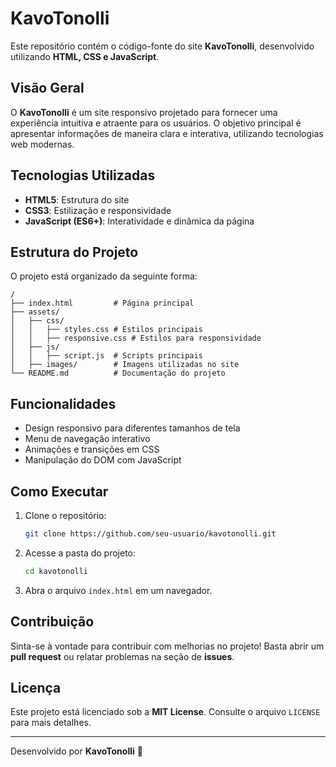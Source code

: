# KavoTonolli

Este repositório contém o código-fonte do site **KavoTonolli**, desenvolvido utilizando **HTML, CSS e JavaScript**.

## Visão Geral
O **KavoTonolli** é um site responsivo projetado para fornecer uma experiência intuitiva e atraente para os usuários. O objetivo principal é apresentar informações de maneira clara e interativa, utilizando tecnologias web modernas.

## Tecnologias Utilizadas
- **HTML5**: Estrutura do site
- **CSS3**: Estilização e responsividade
- **JavaScript (ES6+)**: Interatividade e dinâmica da página

## Estrutura do Projeto
O projeto está organizado da seguinte forma:

```
/
├── index.html         # Página principal
├── assets/
│   ├── css/
│   │   ├── styles.css # Estilos principais
│   │   ├── responsive.css # Estilos para responsividade
│   ├── js/
│   │   ├── script.js  # Scripts principais
│   ├── images/        # Imagens utilizadas no site
└── README.md          # Documentação do projeto
```

## Funcionalidades
- Design responsivo para diferentes tamanhos de tela
- Menu de navegação interativo
- Animações e transições em CSS
- Manipulação do DOM com JavaScript

## Como Executar
1. Clone o repositório:
   ```bash
   git clone https://github.com/seu-usuario/kavotonolli.git
   ```
2. Acesse a pasta do projeto:
   ```bash
   cd kavotonolli
   ```
3. Abra o arquivo `index.html` em um navegador.

## Contribuição
Sinta-se à vontade para contribuir com melhorias no projeto! Basta abrir um **pull request** ou relatar problemas na seção de **issues**.

## Licença
Este projeto está licenciado sob a **MIT License**. Consulte o arquivo `LICENSE` para mais detalhes.

---
Desenvolvido por **KavoTonolli** 🚀

